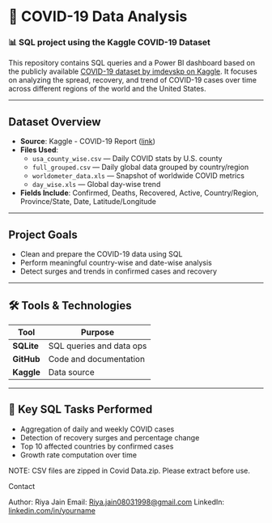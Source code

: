 # 🦠 COVID-19 Data Analysis 

### 📊 SQL project using the Kaggle COVID-19 Dataset

This repository contains SQL queries and a Power BI dashboard based on the publicly available [COVID-19 dataset by imdevskp on Kaggle](https://www.kaggle.com/datasets/imdevskp/corona-virus-report?select=usa_county_wise.csv). It focuses on analyzing the spread, recovery, and trend of COVID-19 cases over time across different regions of the world and the United States.

---

## Dataset Overview

- **Source**: Kaggle - COVID-19 Report ([link](https://www.kaggle.com/datasets/imdevskp/corona-virus-report))
- **Files Used**:
  - `usa_county_wise.csv` — Daily COVID stats by U.S. county
  - `full_grouped.csv` — Daily global data grouped by country/region
  - `worldometer_data.xls` — Snapshot of worldwide COVID metrics
  - `day_wise.xls` — Global day-wise trend
- **Fields Include**: Confirmed, Deaths, Recovered, Active, Country/Region, Province/State, Date, Latitude/Longitude

---

##  Project Goals

- Clean and prepare the COVID-19 data using SQL
- Perform meaningful country-wise and date-wise analysis
- Detect surges and trends in confirmed cases and recovery
---

## 🛠 Tools & Technologies

| Tool       | Purpose                   |
|------------|---------------------------|
| **SQLite** | SQL queries and data ops  |
| **GitHub** | Code and documentation    |
| **Kaggle** | Data source               |

---

## 📌 Key SQL Tasks Performed

- Aggregation of daily and weekly COVID cases
- Detection of recovery surges and percentage change
- Top 10 affected countries by confirmed cases
- Growth rate computation over time


NOTE: CSV files are zipped in Covid Data.zip. Please extract before use.

 Contact

Author: Riya Jain
Email: Riya.jain08031998@gmail.com
LinkedIn: [linkedin.com/in/yourname](https://www.linkedin.com/in/riya-jain-615019169/)
